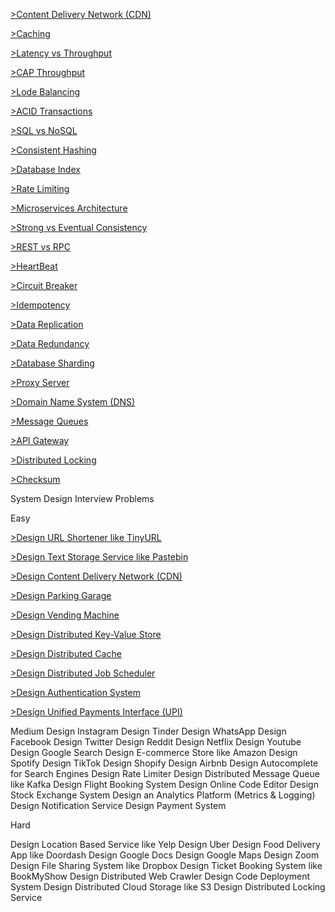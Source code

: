 [>Content Delivery Network (CDN)](https://www.cloudflare.com/en-in/learning/cdn/what-is-a-cdn/)

[>Caching](https://medium.com/must-know-computer-science/system-design-caching-acbd1b02ca01)

[>Latency vs Throughput](https://aws.amazon.com/compare/the-difference-between-throughput-and-latency/)

[>CAP Throughput](https://www.bmc.com/blogs/cap-theorem/)

[>Lode Balancing](https://aws.amazon.com/what-is/load-balancing/)

[>ACID Transactions](https://redis.com/glossary/acid-transactions/)

[>SQL vs NoSQL](https://www.integrate.io/blog/the-sql-vs-nosql-difference/)

[>Consistent Hashing](https://arpitbhayani.me/blogs/consistent-hashing/)

[>Database Index](https://www.progress.com/tutorials/odbc/using-indexes)

[>Rate Limiting](https://www.imperva.com/learn/application-security/rate-limiting/)


[>Microservices Architecture](https://medium.com/hashmapinc/the-what-why-and-how-of-a-microservices-architecture-4179579423a9)

[>Strong vs Eventual Consistency](https://hackernoon.com/eventual-vs-strong-consistency-in-distributed-databases-282fdad37cf7)

[>REST vs RPC](https://aws.amazon.com/compare/the-difference-between-rpc-and-rest/)

[>HeartBeat](https://martinfowler.com/articles/patterns-of-distributed-systems/heartbeat.html)

[>Circuit Breaker](https://medium.com/geekculture/design-patterns-for-microservices-circuit-breaker-pattern-276249ffab33)

[>Idempotency](https://blog.dreamfactory.com/what-is-idempotency/)

[>Data Replication](https://redis.com/blog/what-is-data-replication/)

[>Data Redundancy](https://www.egnyte.com/guides/governance/data-redundancy)

[>Database Sharding](https://www.mongodb.com/features/database-sharding-explained#)

[>Proxy Server](https://www.fortinet.com/resources/cyberglossary/proxy-server)

[>Domain Name System (DNS)](https://www.cloudflare.com/en-in/learning/dns/what-is-dns/)

[>Message Queues](https://medium.com/must-know-computer-science/system-design-message-queues-245612428a22)

[>API Gateway](https://www.nginx.com/learn/api-gateway/)

[>Distributed Locking](https://martin.kleppmann.com/2016/02/08/how-to-do-distributed-locking.html)

[>Checksum](https://www.lifewire.com/what-does-checksum-mean-2625825)

System Design Interview Problems

Easy

[>Design URL Shortener like TinyURL](https://www.youtube.com/watch?v=fMZMm_0ZhK4)

[>Design Text Storage Service like Pastebin](https://www.youtube.com/watch?v=josjRSBqEBI)

[>Design Content Delivery Network (CDN)](https://www.youtube.com/watch?v=8zX0rue2Hic)

[>Design Parking Garage](https://www.youtube.com/watch?v=NtMvNh0WFVM)

[>Design Vending Machine](https://www.youtube.com/watch?v=D0kDMUgo27c)

[>Design Distributed Key-Value Store](https://www.youtube.com/watch?v=rnZmdmlR-2M)

[>Design Distributed Cache](https://www.youtube.com/watch?v=iuqZvajTOyA)

[>Design Distributed Job Scheduler](https://towardsdatascience.com/ace-the-system-design-interview-job-scheduling-system-b25693817950)

[>Design Authentication System](https://www.youtube.com/watch?v=uj_4vxm9u90)

[>Design Unified Payments Interface (UPI)](https://www.youtube.com/watch?v=QpLy0_c_RXk)


Medium
Design Instagram
Design Tinder
Design WhatsApp
Design Facebook
Design Twitter
Design Reddit
Design Netflix
Design Youtube
Design Google Search
Design E-commerce Store like Amazon
Design Spotify
Design TikTok
Design Shopify
Design Airbnb
Design Autocomplete for Search Engines
Design Rate Limiter
Design Distributed Message Queue like Kafka
Design Flight Booking System
Design Online Code Editor
Design Stock Exchange System
Design an Analytics Platform (Metrics & Logging)
Design Notification Service
Design Payment System

Hard

Design Location Based Service like Yelp
Design Uber
Design Food Delivery App like Doordash
Design Google Docs
Design Google Maps
Design Zoom
Design File Sharing System like Dropbox
Design Ticket Booking System like BookMyShow
Design Distributed Web Crawler
Design Code Deployment System
Design Distributed Cloud Storage like S3
Design Distributed Locking Service

